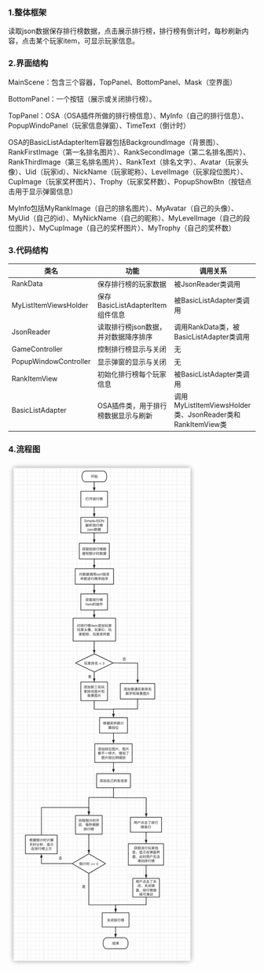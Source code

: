 ### 1.整体框架  

 读取json数据保存排行榜数据，点击展示排行榜，排行榜有倒计时，每秒刷新内容，点击某个玩家item，可显示玩家信息。  

### 2.界面结构     

MainScene：包含三个容器，TopPanel、BottomPanel、Mask（空界面）     

BottomPanel：一个按钮（展示或关闭排行榜）。

TopPanel：OSA（OSA插件所做的排行榜信息）、MyInfo（自己的排行信息）、PopupWindoPanel（玩家信息弹窗）、TimeText（倒计时）

OSA的BasicListAdapterItem容器包括BackgroundImage（背景图）、RankFirstImage（第一名排名图片）、RankSecondImage（第二名排名图片）、RankThirdImage（第三名排名图片）、RankText（排名文字）、Avatar（玩家头像）、Uid（玩家id）、NickName（玩家昵称）、LevelImage（玩家段位图片）、CupImage（玩家奖杯图片）、Trophy（玩家奖杯数）、PopupShowBtn（按钮点击用于显示弹窗信息）

MyInfo包括MyRankImage（自己的排名图片）、MyAvatar（自己的头像）、MyUid（自己的id）、MyNickName（自己的昵称）、MyLevelImage（自己的段位图片）、MyCupImage（自己的奖杯图片）、MyTrophy（自己的奖杯数）
			    
### 3.代码结构

| 类名                  | 功能                                 | 调用关系                                                     |
| --------------------- | ------------------------------------ | ------------------------------------------------------------ |
| RankData              | 保存排行榜的玩家数据                 | 被JsonReader类调用                                           |
| MyListItemViewsHolder | 保存BasicListAdapterItem组件信息     | 被BasicListAdapter类调用                                     |
| JsonReader            | 读取排行榜json数据，并对数据降序排序 | 调用RankData类，被BasicListAdapter类调用                     |
| GameController        | 控制排行榜显示与关闭                 | 无                                                           |
| PopupWindowController | 显示弹窗的显示与关闭                 | 无                                                           |
| RankItemView  | 初始化排行榜每个玩家信息             | 被BasicListAdapter类调用                                     |
| BasicListAdapter      | OSA插件类，用于排行榜数据显示与刷新  | 调用MyListItemViewsHolder类、JsonReader类和RankItemView类 |


### 4.流程图

![flowPath](https://github.com/89trillion-hehuan/third_test/blob/main/FlowChart.png)
